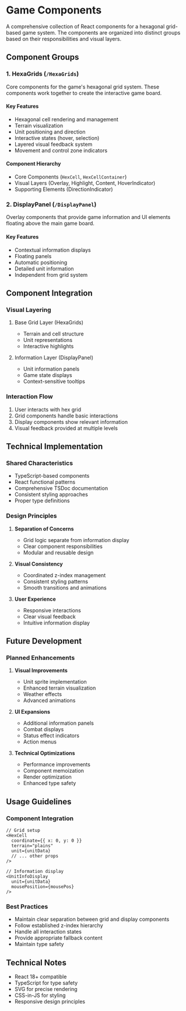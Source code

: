 # Game Components

A comprehensive collection of React components for a hexagonal grid-based game system. The components are organized into distinct groups based on their responsibilities and visual layers.

## Component Groups

### 1. HexaGrids (`/HexaGrids`)

Core components for the game's hexagonal grid system. These components work together to create the interactive game board.

#### Key Features
- Hexagonal cell rendering and management
- Terrain visualization
- Unit positioning and direction
- Interactive states (hover, selection)
- Layered visual feedback system
- Movement and control zone indicators

#### Component Hierarchy
- Core Components (`HexCell`, `HexCellContainer`)
- Visual Layers (Overlay, Highlight, Content, HoverIndicator)
- Supporting Elements (DirectionIndicator)

### 2. DisplayPanel (`/DisplayPanel`)

Overlay components that provide game information and UI elements floating above the main game board.

#### Key Features
- Contextual information displays
- Floating panels
- Automatic positioning
- Detailed unit information
- Independent from grid system

## Component Integration

### Visual Layering
1. Base Grid Layer (HexaGrids)
   - Terrain and cell structure
   - Unit representations
   - Interactive highlights

2. Information Layer (DisplayPanel)
   - Unit information panels
   - Game state displays
   - Context-sensitive tooltips

### Interaction Flow
1. User interacts with hex grid
2. Grid components handle basic interactions
3. Display components show relevant information
4. Visual feedback provided at multiple levels

## Technical Implementation

### Shared Characteristics
- TypeScript-based components
- React functional patterns
- Comprehensive TSDoc documentation
- Consistent styling approaches
- Proper type definitions

### Design Principles
1. **Separation of Concerns**
   - Grid logic separate from information display
   - Clear component responsibilities
   - Modular and reusable design

2. **Visual Consistency**
   - Coordinated z-index management
   - Consistent styling patterns
   - Smooth transitions and animations

3. **User Experience**
   - Responsive interactions
   - Clear visual feedback
   - Intuitive information display

## Future Development

### Planned Enhancements
1. **Visual Improvements**
   - Unit sprite implementation
   - Enhanced terrain visualization
   - Weather effects
   - Advanced animations

2. **UI Expansions**
   - Additional information panels
   - Combat displays
   - Status effect indicators
   - Action menus

3. **Technical Optimizations**
   - Performance improvements
   - Component memoization
   - Render optimization
   - Enhanced type safety

## Usage Guidelines

### Component Integration
```tsx
// Grid setup
<HexCell
  coordinate={{ x: 0, y: 0 }}
  terrain="plains"
  unit={unitData}
  // ... other props
/>

// Information display
<UnitInfoDisplay
  unit={unitData}
  mousePosition={mousePos}
/>
```

### Best Practices
- Maintain clear separation between grid and display components
- Follow established z-index hierarchy
- Handle all interaction states
- Provide appropriate fallback content
- Maintain type safety

## Technical Notes
- React 18+ compatible
- TypeScript for type safety
- SVG for precise rendering
- CSS-in-JS for styling
- Responsive design principles
